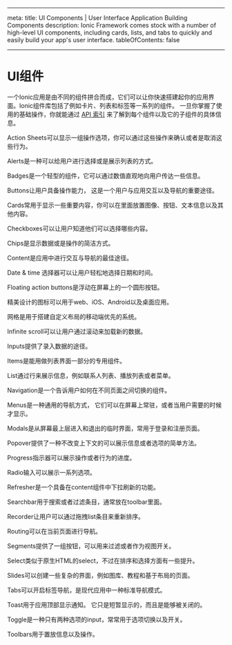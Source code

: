 * * *

meta: title: UI Components | User Interface Application Building Components description: Ionic Framework comes stock with a number of high-level UI components, including cards, lists, and tabs to quickly and easily build your app's user interface. tableOfContents: false

* * *

# UI组件

一个Ionic应用是由不同的组件拼合而成，它们可以让你快速搭建起你的应用界面。Ionic组件库包括了例如卡片、列表和标签等一系列的组件。 一旦你掌握了使用的基础操作，你就能通过 [API 索引](/docs/api) 来了解到每个组件以及它的子组件的具体信息。

<docs-cards> <docs-card header="Action Sheet" href="/docs/api/action-sheet" img="/docs/assets/icons/feature-component-actionsheet-icon.png"> 

Action Sheets可以显示一组操作选项，你可以通过这些操作来确认或者是取消这些行为。</docs-card>

<docs-card header="Alert" href="/docs/api/alert" icon="/docs/assets/icons/component-alert-icon.png"> 

Alerts是一种可以给用户进行选择或是展示列表的方式。</docs-card>

<docs-card header="Badge" href="/docs/api/badge" icon="/docs/assets/icons/component-badge-icon.png"> 

Badges是一个轻型的组件，它可以通过数值直观地向用户传达一些信息。</docs-card>

<docs-card header="Button" href="/docs/api/button" icon="/docs/assets/icons/component-button-icon.png"> 

Buttons让用户具备操作能力， 这是一个用户与应用交互以及导航的重要途径。</docs-card>

<docs-card header="Card" href="/docs/api/card" icon="/docs/assets/icons/component-card-icon.png"> 

Cards常用于显示一些重要内容，你可以在里面放置图像、按钮、文本信息以及其他内容。</docs-card>

<docs-card header="Checkbox" href="/docs/api/checkbox" icon="/docs/assets/icons/component-checkbox-icon.png"> 

Checkboxes可以让用户知道他们可以选择哪些内容。</docs-card>

<docs-card header="Chip" href="/docs/api/chip" icon="/docs/assets/icons/component-chip-icon.png"> 

Chips是显示数据或是操作的简洁方式。</docs-card>

<docs-card header="Content" href="/docs/api/content" icon="/docs/assets/icons/component-content-icon.png"> 

Content是应用中进行交互与导航的最佳途径。</docs-card>

<docs-card header="Date & Time Pickers" href="/docs/api/datetime" icon="/docs/assets/icons/component-datetimepicker-icon.png"> 

Date & time 选择器可以让用户轻松地选择日期和时间。</docs-card>

<docs-card header="Floating Action Button" href="/docs/api/fab" icon="/docs/assets/icons/component-fab-icon.png"> 

Floating action buttons是浮动在屏幕上的一个圆形按钮。</docs-card>

<docs-card header="Icons" href="https://ionic.io/ionicons" img="/docs/assets/icons/feature-component-icons-icon.png"> 

精美设计的图标可以用于web、iOS、Android以及桌面应用。</docs-card>

<docs-card header="Grid" href="/docs/api/grid" icon="/docs/assets/icons/component-grid-icon.png"> 

网格是用于搭建自定义布局的移动端优先的系统。</docs-card>

<docs-card header="Infinite Scroll" href="/docs/api/infinite-scroll" icon="/docs/assets/icons/component-infinitescroll-icon.png"> 

Infinite scroll可以让用户通过滚动来加载新的数据。</docs-card>

<docs-card header="Input" href="/docs/api/input" icon="/docs/assets/icons/component-input-icon.png"> 

Inputs提供了录入数据的途径。</docs-card>

<docs-card header="Item" href="/docs/api/item" icon="/docs/assets/icons/component-item-icon.png"> 

Items是能用做列表界面一部分的专用组件。</docs-card>

<docs-card header="List" href="/docs/api/list" icon="/docs/assets/icons/component-lists-icon.png"> 

List通过行来展示信息，例如联系人列表、播放列表或者菜单。</docs-card>

<docs-card header="Navigation" href="/docs/api/nav" img="/docs/assets/icons/feature-component-navigation-icon.png"> 

Navigation是一个告诉用户如何在不同页面之间切换的组件。</docs-card>

<docs-card header="Menu" href="/docs/api/menu" icon="/docs/assets/icons/component-menu-icon.png"> 

Menus是一种通用的导航方式， 它们可以在屏幕上常驻，或者当用户需要的时候才显示。</docs-card>

<docs-card header="Modal" href="/docs/api/modal" icon="/docs/assets/icons/component-modal-icon.png"> 

Modals是从屏幕最上层进入和退出的临时界面，常用于登录和注册页面。</docs-card>

<docs-card header="Popover" href="/docs/api/popover" icon="/docs/assets/icons/component-popover-icon.png"> 

Popover提供了一种不改变上下文的可以展示信息或者选项的简单方法。</docs-card>

<docs-card header="Progress Indicators" href="/docs/api/progress-bar" icon="/docs/assets/icons/component-progress-icon.png"> 

Progress指示器可以展示操作或者行为的进度。</docs-card>

<docs-card header="Radio" href="/docs/api/radio" icon="/docs/assets/icons/component-radio-icon.png"> 

Radio输入可以展示一系列选项。</docs-card>

<docs-card header="Refresher" href="/docs/api/refresher" icon="/docs/assets/icons/component-refresher-icon.png"> 

Refresher是一个具备在content组件中下拉刷新的功能。</docs-card>

<docs-card header="Searchbar" href="/docs/api/searchbar" img="/docs/assets/icons/feature-component-search-icon.png"> 

Searchbar用于搜索或者过滤条目，通常放在toolbar里面。</docs-card>

<docs-card header="Reorder" href="/docs/api/reorder" icon="/docs/assets/icons/component-reorder-icon.png"> 

Recorder让用户可以通过拖拽list条目来重新排序。</docs-card>

<docs-card header="Routing" href="/docs/api/router" icon="/docs/assets/icons/component-routing-icon.png"> 

Routing可以在当前页面进行导航。</docs-card>

<docs-card header="Segment" href="/docs/api/segment" icon="/docs/assets/icons/component-segment-icon.png"> 

Segments提供了一组按钮，可以用来过滤或者作为视图开关。</docs-card>

<docs-card header="Select" href="/docs/api/select" icon="/docs/assets/icons/component-select-icon.png"> 

Select类似于原生HTML的select，不过在排序和选择方面有一些提升。</docs-card>

<docs-card header="Slides" href="/docs/api/slides" icon="/docs/assets/icons/component-slides-icon.png"> 

Slides可以创建一些复杂的界面，例如图库、教程和基于布局的页面。</docs-card>

<docs-card header="Tabs" href="/docs/api/tabs" img="/docs/assets/icons/feature-component-tabs-icon.png"> 

Tabs可以开启标签导航，是现代应用中一种标准导航模式。</docs-card>

<docs-card header="Toast" href="/docs/api/toast" icon="/docs/assets/icons/component-toast-icon.png"> 

Toast用于应用顶部显示通知。 它只是短暂显示的，而且是能够被关闭的。</docs-card>

<docs-card header="Toggle" href="/docs/api/toggle" icon="/docs/assets/icons/component-toggle-icon.png"> 

Toggle是一种只有两种选项的input，常常用于选项切换以及开关。</docs-card>

<docs-card header="Toolbar" href="/docs/api/toolbar" icon="/docs/assets/icons/component-toolbar-icon.png"> 

Toolbars用于置放信息以及操作。</docs-card> </docs-cards>